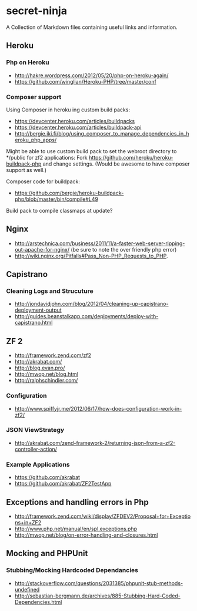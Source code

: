 # secret-ninja

A Collection of Markdown files containing useful links and information.

## Heroku

### Php on Heroku

* http://hakre.wordpress.com/2012/05/20/php-on-heroku-again/
* https://github.com/winglian/Heroku-PHP/tree/master/conf

### Composer support

Using Composer in heroku ing custom build packs:
 * https://devcenter.heroku.com/articles/buildpacks
 * https://devcenter.heroku.com/articles/buildpack-api
 * http://bergie.iki.fi/blog/using_composer_to_manage_dependencies_in_heroku_php_apps/

Might be able to use custom build pack to set the webroot directory to */public for zf2 applications: 
Fork https://github.com/heroku/heroku-buildpack-php and change settings. (Would be awesome to have composer support as well.)

Composer code for buildpack: 
 * https://github.com/bergie/heroku-buildpack-php/blob/master/bin/compile#L49

Build pack to compile classmaps at update?

## Nginx
 * http://arstechnica.com/business/2011/11/a-faster-web-server-ripping-out-apache-for-nginx/ (be sure to note the over friendly php error)
 * http://wiki.nginx.org/Pitfalls#Pass_Non-PHP_Requests_to_PHP.

## Capistrano

### Cleaning Logs and Strucuture

 * http://jondavidjohn.com/blog/2012/04/cleaning-up-capistrano-deployment-output
 * http://guides.beanstalkapp.com/deployments/deploy-with-capistrano.html

## ZF 2 

* http://framework.zend.com/zf2
* http://akrabat.com/
* http://blog.evan.pro/
* http://mwop.net/blog.html
* http://ralphschindler.com/

### Configuration

 * http://www.spiffyjr.me/2012/06/17/how-does-configuration-work-in-zf2/
 
### JSON ViewStrategy

 * http://akrabat.com/zend-framework-2/returning-json-from-a-zf2-controller-action/

### Example Applications

 * https://github.com/akrabat
 * https://github.com/akrabat/ZF2TestApp

## Exceptions and handling errors in Php

 * http://framework.zend.com/wiki/display/ZFDEV2/Proposal+for+Exceptions+in+ZF2
 * http://www.php.net/manual/en/spl.exceptions.php
 * http://mwop.net/blog/on-error-handling-and-closures.html

## Mocking and PHPUnit

### Stubbing/Mocking Hardcoded Dependancies

* http://stackoverflow.com/questions/2031385/phpunit-stub-methods-undefined
* http://sebastian-bergmann.de/archives/885-Stubbing-Hard-Coded-Dependencies.html
